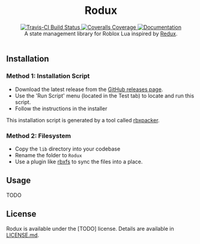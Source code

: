 <h1 align="center">Rodux</h1>
<div align="center">
	<a href="https://travis-ci.org/Roblox/Rodux">
		<img src="https://api.travis-ci.org/Roblox/Rodux.svg?branch=master" alt="Travis-CI Build Status" />
	</a>
	<a href="https://coveralls.io/github/Roblox/Rodux?branch=master">
		<img src="https://coveralls.io/repos/github/Roblox/Rodux/badge.svg?branch=master" alt="Coveralls Coverage" />
	</a>
	<a href="#">
		<img src="https://img.shields.io/badge/docs-website-brightgreen.svg" alt="Documentation" />
	</a>
</div>

<div align="center">
	A state management library for Roblox Lua inspired by <a href="https://redux.js.org">Redux</a>.
</div>

<div>&nbsp;</div>

## Installation

### Method 1: Installation Script
* Download the latest release from the [GitHub releases page](https://github.com/Roblox/Rodux/releases).
* Use the 'Run Script' menu (located in the Test tab) to locate and run this script.
* Follow the instructions in the installer

This installation script is generated by a tool called [rbxpacker](https://github.com/LPGhatguy/rbxpacker).

### Method 2: Filesystem
* Copy the `lib` directory into your codebase
* Rename the folder to `Rodux`
* Use a plugin like [rbxfs](https://github.com/LPGhatguy/rbxfs) to sync the files into a place.

## Usage
TODO

## License
Rodux is available under the [TODO] license. Details are available in [LICENSE.md](LICENSE.md).